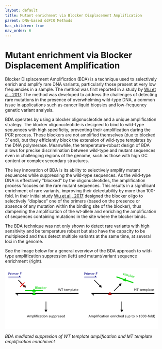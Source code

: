 ```yaml
---
layout: default
title: Mutant enrichment via Blocker Displacement Amplification
parent: DNA-based ddPCR Methods
has_children: true
nav_order: 6
---
```


# Mutant enrichment via Blocker Displacement Amplification

Blocker Displacement Amplification (BDA) is a technique used to selectively enrich and amplify rare DNA variants, particularly those present at very low frequencies in a sample. The method was first reported in a study by [Wu et al., 2017](<https://www.nature.com/articles/s41551-017-0126-5>). The method was developed to address the challenges of detecting rare mutations in the presence of overwhelming wild-type DNA, a common issue in applications such as cancer liquid biopsies and low-frequency genetic variant analysis.

BDA operates by using a blocker oligonucleotide and a unique amplification strategy. The blocker oligonucleotide is designed to bind to wild-type sequences with high specificity, preventing their amplification during the PCR process. These blockers are not amplified themselves (due to blocked 3’ end), but they efficiently block the extension of wild-type templates by the DNA polymerase. Meanwhile, the temperature-robust design of BDA allows for precise discrimination between wild-type and mutant sequences even in challenging regions of the genome, such as those with high GC content or complex secondary structures.

The key innovation of BDA is its ability to selectively amplify mutant sequences while suppressing the wild-type sequences. As the wild-type DNA is effectively "blocked" by the oligonucleotides, the amplification process focuses on the rare mutant sequences. This results in a significant enrichment of rare variants, improving their detectability by more than 100-fold. In their initial study [Wu et al., 2017](<https://www.nature.com/articles/s41551-017-0126-5>) designed the blocker oligo to selectively “displace” one of the primers (based on the presence or absence of any mutation within the binding site of the blocker), thus dampening the amplification of the wt-allele and enriching the amplification of sequences containing mutations in the site where the blocker binds.

The BDA technique was not only shown to detect rare variants with high sensitivity and be temperature robust but also have the capacity to be multiplexed and thus detect multiple variants at the same time, at several loci in the genome.

See the image below for a general overview of the BDA approach to wild-type amplification suppression (left) and mutant/variant sequence enrichment (right).

![BDA.png](Mutant%20enrichment%20Blocker%20Displacement%20Amplificati/BDA.png)

*BDA mediated suppresion of WT template amplification and MT template amplification enrichment*
